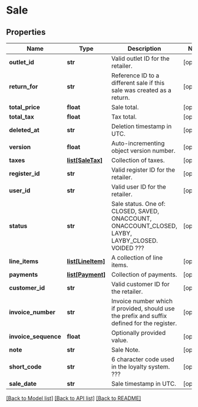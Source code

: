 # Sale

## Properties
Name | Type | Description | Notes
------------ | ------------- | ------------- | -------------
**outlet_id** | **str** | Valid outlet ID for the retailer. | [optional] 
**return_for** | **str** | Reference ID to a different sale if this sale was created as a return. | [optional] 
**total_price** | **float** | Sale total. | [optional] 
**total_tax** | **float** | Tax total. | [optional] 
**deleted_at** | **str** | Deletion timestamp in UTC. | [optional] 
**version** | **float** | Auto-incrementing object version number. | [optional] 
**taxes** | [**list[SaleTax]**](SaleTax.md) | Collection of taxes. | [optional] 
**register_id** | **str** | Valid register ID for the retailer. | [optional] 
**user_id** | **str** | Valid user ID for the retailer. | [optional] 
**status** | **str** | Sale status. One of: CLOSED, SAVED, ONACCOUNT, ONACCOUNT_CLOSED, LAYBY, LAYBY_CLOSED. VOIDED ??? | [optional] 
**line_items** | [**list[LineItem]**](LineItem.md) | A collection of line items. | [optional] 
**payments** | [**list[Payment]**](Payment.md) | Collection of payments. | [optional] 
**customer_id** | **str** | Valid customer ID for the retailer. | [optional] 
**invoice_number** | **str** | Invoice number which if provided, should use the prefix and suffix defined for the register. | [optional] 
**invoice_sequence** | **float** | Optionally provided value. | [optional] 
**note** | **str** | Sale Note. | [optional] 
**short_code** | **str** | 6 character code used in the loyalty system. ??? | [optional] 
**sale_date** | **str** | Sale timestamp in UTC. | [optional] 

[[Back to Model list]](../README.md#documentation-for-models) [[Back to API list]](../README.md#documentation-for-api-endpoints) [[Back to README]](../README.md)



